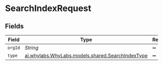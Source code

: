 # SearchIndexRequest


## Fields

| Field                                                                                      | Type                                                                                       | Required                                                                                   | Description                                                                                |
| ------------------------------------------------------------------------------------------ | ------------------------------------------------------------------------------------------ | ------------------------------------------------------------------------------------------ | ------------------------------------------------------------------------------------------ |
| `orgId`                                                                                    | *String*                                                                                   | :heavy_minus_sign:                                                                         | N/A                                                                                        |
| `type`                                                                                     | [ai.whylabs.WhyLabs.models.shared.SearchIndexType](../../models/shared/SearchIndexType.md) | :heavy_minus_sign:                                                                         | N/A                                                                                        |